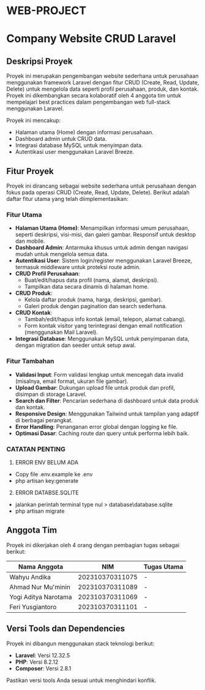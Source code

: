 # WEB-PROJECT


# Company Website CRUD Laravel

## Deskripsi Proyek
Proyek ini merupakan pengembangan website sederhana untuk perusahaan menggunakan framework Laravel dengan fitur CRUD (Create, Read, Update, Delete) untuk mengelola data seperti profil perusahaan, produk, dan kontak. Proyek ini dikembangkan secara kolaboratif oleh 4 anggota tim untuk mempelajari best practices dalam pengembangan web full-stack menggunakan Laravel.

Proyek ini mencakup:
- Halaman utama (Home) dengan informasi perusahaan.
- Dashboard admin untuk CRUD data.
- Integrasi database MySQL untuk menyimpan data.
- Autentikasi user menggunakan Laravel Breeze.

## Fitur Proyek
Proyek ini dirancang sebagai website sederhana untuk perusahaan dengan fokus pada operasi CRUD (Create, Read, Update, Delete). Berikut adalah daftar fitur utama yang telah diimplementasikan:

### Fitur Utama
- **Halaman Utama (Home)**: Menampilkan informasi umum perusahaan, seperti deskripsi, visi-misi, dan galeri gambar. Responsif untuk desktop dan mobile.
- **Dashboard Admin**: Antarmuka khusus untuk admin dengan navigasi mudah untuk mengelola semua data.
- **Autentikasi User**: Sistem login/register menggunakan Laravel Breeze, termasuk middleware untuk proteksi route admin.
- **CRUD Profil Perusahaan**: 
  - Buat/edit/hapus data profil (nama, alamat, deskripsi).
  - Tampilkan data secara dinamis di halaman home.
- **CRUD Produk**:
  - Kelola daftar produk (nama, harga, deskripsi, gambar).
  - Galeri produk dengan pagination dan search sederhana.
- **CRUD Kontak**:
  - Tambah/edit/hapus info kontak (email, telepon, alamat cabang).
  - Form kontak visitor yang terintegrasi dengan email notification (menggunakan Mail Laravel).
- **Integrasi Database**: Menggunakan MySQL untuk penyimpanan data, dengan migration dan seeder untuk setup awal.

### Fitur Tambahan
- **Validasi Input**: Form validasi lengkap untuk mencegah data invalid (misalnya, email format, ukuran file gambar).
- **Upload Gambar**: Dukungan upload file untuk produk dan profil, disimpan di storage Laravel.
- **Search dan Filter**: Pencarian sederhana di dashboard untuk data produk dan kontak.
- **Responsive Design**: Menggunakan Tailwind untuk tampilan yang adaptif di berbagai perangkat.
- **Error Handling**: Penanganan error global dengan logging ke file.
- **Optimasi Dasar**: Caching route dan query untuk performa lebih baik.
  


### CATATAN PENTING
1. ERROR ENV BELUM ADA
- Copy file .env.example ke .env
- php artisan key:generate

2. ERROR DATABSE.SQLITE
- jalankan perintah terminal
type nul > database\database.sqlite
- php artisan migrate




## Anggota Tim
Proyek ini dikerjakan oleh 4 orang dengan pembagian tugas sebagai berikut:

| Nama Anggota | NIM | Tugas Utama |
|--------------|-----------------|-------------|
| Wahyu Andika | 202310370311075 | - |
| Ahmad Nur Mu'minin | 202310370311089 | - |
| Yogi Aditya Narotama | 202310370311069 | - |
| Feri Yusgiantoro | 202310370311101 | - |

## Versi Tools dan Dependencies
Proyek ini dibangun menggunakan stack teknologi berikut:

- **Laravel**: Versi 12.32.5
- **PHP**: Versi 8.2.12
- **Composer**: Versi  2.8.1 

Pastikan versi tools Anda sesuai untuk menghindari konflik.



